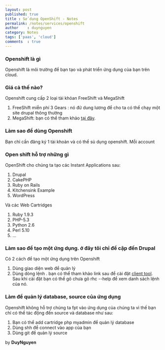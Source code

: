 ```yaml
---
layout: post
published: true
title : Sử dụng OpenShift - Notes
permalink: /notes/services/openshift
author    : duynguyen
category: Notes
tags: ['paas', 'cloud']
comments  : true
---
```


### Openshift là gì

Openshift là môi trường để bạn tạo và phát triển ứng dụng của bạn trên cloud.

### Giá cả thế nào?

Openshift cung cấp 2 loại tài khỏan FreeShift và MegaShift

1. FreeShift miễn phí 3 Gears : nó đử dung lương để cho ta có thể chạy một site drupal thông thường
2. MegaShift: bạn có thể tham khảo [tại đây](https://openshift.redhat.com/community/developers/pricing).

### Làm sao để dùng Openshift

Bạn chỉ cần đăng ký 1 tài khoản và có thể sủ dụng openshift. Mỗi account 

### Open shift hỗ trợ những gì

OpenShift cho chúng ta tạo các Instant Applications sau:

1. Drupal
1. CakePHP
1. Ruby on Rails
1. Kitchensink Example
1. WordPress

Và các Web Cartridges

1. Ruby 1.9.3
1. PHP-5.3
1. Python 2.6
1. Perl 5.10
1. …

### Làm sao để tạo một ứng dụng. ở đây tôi chỉ đề cập đến Drupal

Có 2 cách để tạo một ứng dụng trên Openshift

1. Dùng giao diện web để quản lý
1. Dùng dòng lệnh . bạn có thể tham khảo link sau để cài đặt [client tool](https://openshift.redhat.com/community/get-started). Sau khi cài đặt bạn có thể gõ chưa gõ rhc --help để xem danh sách lệnh của nó.

### Làm để quản lý database, source của ứng dụng

Openshift không hỗ trợ chúng ta fpt vào ứng dụng của chúng ta vì thế bạn chỉ có thể tác động đến source và database như sau:

1. Bạn có thể add cartridge php myadmin để quản lý database
1. Dùng shh để connect vào app của bạn
1. Dùng git để quản lý source

by **DuyNguyen**